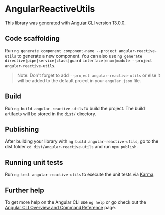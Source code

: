 # AngularReactiveUtils

This library was generated with [Angular CLI](https://github.com/angular/angular-cli) version 13.0.0.

## Code scaffolding

Run `ng generate component component-name --project angular-reactive-utils` to generate a new component. You can also use `ng generate directive|pipe|service|class|guard|interface|enum|module --project angular-reactive-utils`.
> Note: Don't forget to add `--project angular-reactive-utils` or else it will be added to the default project in your `angular.json` file. 

## Build

Run `ng build angular-reactive-utils` to build the project. The build artifacts will be stored in the `dist/` directory.

## Publishing

After building your library with `ng build angular-reactive-utils`, go to the dist folder `cd dist/angular-reactive-utils` and run `npm publish`.

## Running unit tests

Run `ng test angular-reactive-utils` to execute the unit tests via [Karma](https://karma-runner.github.io).

## Further help

To get more help on the Angular CLI use `ng help` or go check out the [Angular CLI Overview and Command Reference](https://angular.io/cli) page.
